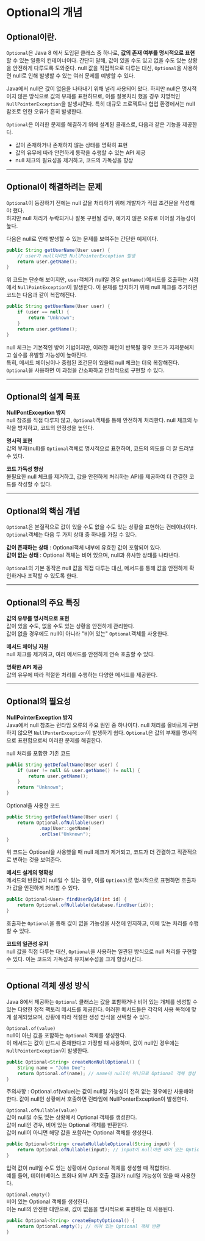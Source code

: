 # Optional의 개념
## Optional이란.
```Optional```은 Java 8 에서 도입된 클래스 중 하나로, **값의 존재 여부를 명시적으로 표현**할 수 있는 일종의 컨테이너이다.
간단히 말해, 값이 있을 수도 있고 없을 수도 있는 상황을 안전하게 다루도록 도와준다. null 값을 직접적으로 다루는 대신, ```Optional```을 사용하면 null로 인해 발생할 수 있는 여러 문제를 예방할 수 있다.

Java에서 null은 값이 없음을 나타내기 위해 널리 사용되어 왔다. 하지만 null은 명시적이지 않은 방식으로 값의 부재를 표현하므로, 이를 잘못처리 했을 경우 치명적인 ```NullPointerException```을 발생시킨다. 특히 대규모 프로젝트나 협업 환경에서는 null 참조로 인한 오류가 흔히 발생한다.

```Optional```은 이러한 문제를 해결하기 위해 설계된 클래스로, 다음과 같은 기능을 제공한다.
+ 값이 존재하거나 존재하지 않는 상태를 명확히 표현
+ 값의 유무에 따라 안전하게 동작을 수행할 수 있는 API 제공
+ null 체크의 필요성을 제거하고, 코드의 가독성을 향상

-----------------
## Optional이 해결하려는 문제
```Optional```이 등장하기 전에는 null 값을 처리하기 위해 개발자가 직접 조건문을 작성해야 했다.<br>
하지만 null 처리가 누락되거나 잘못 구현될 경우, 예기지 않은 오류로 이어질 가능성이 높다.

다음은 null로 인해 발생할 수 있는 문제를 보여주는 간단한 예제이다.
```java
public String getUserName(User user) {
    // user가 null이라면 NullPointerException 발생
    return user.getName();
}
```
위 코드는 단순해 보이지만, ```user```객체가 null일 경우 ```getName()```메서드를 호출하는 시점에서 ```NullPointException```이 발생한다. 이 문제를 방지하기 위해 null 체크를 추가하면 코드는 다음과 같이 복잡해진다.

```java
public String getUserName(User user) {
    if (user == null) {
        return "Unknown";
    }
    return user.getName();
}
```
null 체크는 기본적인 방어 기법이지만, 이러한 패턴이 반복될 경우 코드가 지저분해지고 실수를 유발할 가능성이 높아진다.<br>
특히, 메서드 체이닝이나 중첩된 조건문이 있을떄 null 체크는 더욱 복잡해진다.
```Optional```을 사용하면 이 과정을 간소화하고 안정적으로 구현할 수 있다.

------------------
## Optional의 설계 목표
**NullPontException 방지**<br>
null 참조를 직접 다루지 않고, ```Optional```객체를 통해 안전하게 처리한다. null 체크의 누락을 방지하고, 코드의 안정성을 높인다.

**명시적 표현**<br>
값의 부재(null)를 ```Optional```객체로 명시적으로 표현하여, 코드의 의도를 더 잘 드러낼 수 있다.

**코드 가독성 향상**<br>
불필요한 null 체크를 제거하고, 값을 안전하게 처리하는 API를 제공하여 더 간결한 코드를 작성할 수 있다.

-------------
## Optional의 핵심 개념
```Optional```은 본질적으로 값이 있을 수도 없을 수도 있는 상황을 표현하는 컨테이너이다. ```Optional```객체는 다음 두 가지 상태 중 하나를 가질 수 있다.

**값이 존재하는 상태** : Optional객체 내부에 유효한 값이 포함되어 있다.<br>
**값이 없는 상태** : Optional 객체는 비어 있으며, null과 유사한 상태를 나타낸다.

```Optional```의 기본 동작은 null 값을 직접 다루는 대신, 메서드를 통해 값을 안전하게 확인하거나 조작할 수 있도록 한다.

--------------
## Optional의 주요 특징

**값의 유무를 명시적으로 표현**<br>
값이 있을 수도, 없을 수도 있는 상황을 안전하게 관리한다.<br>
값이 없을 경우에도 null이 아니라 "비어 있는" ```Optional```객체를 사용한다.

**메서드 체이닝 지원**<br>
null 체크를 제거하고, 여러 메서드를 안전하게 연속 호출할 수 있다.

**명확한 API 제공**<br>
값의 유무에 따라 적절한 처리를 수행하는 다양한 메서드를 제공한다.

----------
## Optional의 필요성

**NullPointerException 방지**<br>
Java에서 null 참조는 런타임 오류의 주요 원인 중 하나이다. null 처리를 올바르게 구현하지 않으면 ```NullPonterException```이 발생하기 쉽다. ```Optional```은 값의 부재를 명시적으로 표현함으로써 이러한 문제를 해결한다.

null 처리를 포함한 기존 코드
```java
public String getDefaultName(User user) {
    if (user != null && user.getName() != null) {
        return user.getName();
    }
    return "Unknown";
}
```

Optional을 사용한 코드
```java
public String getDefaultName(User user) {
    return Optional.ofNullable(user)
            .map(User::getName)
            .orElse("Unknown");
}
```
위 코드는 Optioanl을 사용했을 때 null 체크가 제거되고, 코드가 더 간결하고 직관적으로 변하는 것을 보여준다.

**메서드 설계의 명확성**<br>
메서드의 반환값이 null일 수 있는 경우, 이를 ```Optional```로 명시적으로 표현하면 호출자가 값을 안전하게 처리할 수 있다.
```java
public Optional<User> findUserById(int id) {
    return Optional.ofNullable(database.findUser(id));
}
```
호출자는 ```Optional```을 통해 값이 없을 가능성을 사전에 인지하고, 이에 맞는 처리를 수행할 수 있다.

**코드의 일관성 유지**<br>
null 값을 직접 다루는 대신, ```Optional```을 사용하는 일관된 방식으로 null 처리를 구현할 수 있다. 이는 코드의 가독성과 유지보수성을 크게 향상시킨다.

--------------------
## Optional 객체 생성 방식
Java 8에서 제공하는 ```Optional``` 클래스는 값을 포함하거나 비어 있는 개체를 생성할 수 있는 다양한 정적 팩토리 메서드를 제공한다. 이러한 메서드들은 각각의 사용 목적에 맞게 설계되었으며, 상황에 따라 적절한 생성 방식을 선택할 수 있다.

```Optional.of(value)```<br>
null이 아닌 값을 포함하는 ```Optional``` 객체를 생성한다.<br>
이 메서드는 값이 반드시 존재한다고 가정할 때 사용하며, 값이 null인 경우에는 ```NullPointerException```이 발생한다.
```java
public Optional<String> createNonNullOptional() {
    String name = "John Doe";
    return Optional.of(name); // name이 null이 아니므로 Optional 객체 생성 성공
}
```
주의사항 : Optional.of(value)는 값이 null일 가능성이 전혀 없는 경우에만 사용해야 한다. 값이 null인 상황에서 호출하면 런타임에 NullPonterException이 발생한다.

```Optional.ofNullable(value)```<br>
값이 null일 수도 있는 상황에서 Optional 객체를 생성한다.<br>
값이 null인 경우, 비어 있는 Optional 객체를 반환한다.<br>
값이 null이 아니면 해당 값을 포함하는 Optional 객체를 생성한다.
```java
public Optional<String> createNullableOptional(String input) {
    return Optional.ofNullable(input); // input이 null이면 비어 있는 Optional 반환
}
```
입력 값이 null일 수도 있는 상황에서 Optional 객체를 생성할 때 적합하다.<br>
예를 들어, 데이터베이스 조회나 외부 API 호출 결과가 null일 가능성이 있을 때 사용한다.

```Optional.empty()```<br>
비어 있는 Optional 객체를 생성한다.<br>
이는 null의 안전한 대안으로, 값이 없음을 명시적으로 표현하는 데 사용된다.
```java
public Optional<String> createEmptyOptional() {
    return Optional.empty(); // 비어 있는 Optional 객체 반환
}
```
